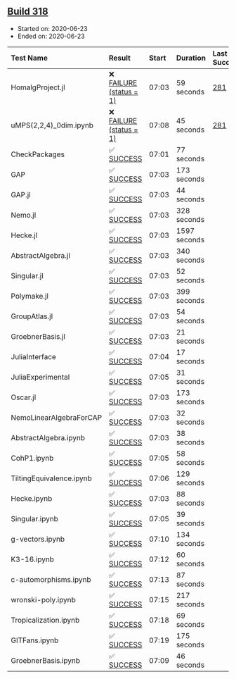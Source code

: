 ## [Build 318](https://oscarci.mathematik.uni-kl.de/job/oscar-stable/318/)

* Started on: 2020-06-23
* Ended on: 2020-06-23

| Test Name    | Result | Start | Duration | Last Success | First Failure |
|:-------------|:-------|:------|:---------|:-------------|:--------------|
| HomalgProject.jl | ❌ [FAILURE (status = 1)](https://oscarci.mathematik.uni-kl.de/job/oscar-stable/318/artifact/logs/build-318/HomalgProject.jl.log) | 07:03 | 59 seconds | [281](https://oscarci.mathematik.uni-kl.de/job/oscar-stable/281/) | [282](https://oscarci.mathematik.uni-kl.de/job/oscar-stable/282/) |
| uMPS(2,2,4)_0dim.ipynb | ❌ [FAILURE (status = 1)](https://oscarci.mathematik.uni-kl.de/job/oscar-stable/318/artifact/logs/build-318/uMPS-2-2-4-_0dim.ipynb.log) | 07:08 | 45 seconds | [281](https://oscarci.mathematik.uni-kl.de/job/oscar-stable/281/) | [282](https://oscarci.mathematik.uni-kl.de/job/oscar-stable/282/) |
| CheckPackages | ✅ [SUCCESS](https://oscarci.mathematik.uni-kl.de/job/oscar-stable/318/artifact/logs/build-318/CheckPackages.log) | 07:01 | 77 seconds |  |  |
| GAP | ✅ [SUCCESS](https://oscarci.mathematik.uni-kl.de/job/oscar-stable/318/artifact/logs/build-318/GAP.log) | 07:03 | 173 seconds |  |  |
| GAP.jl | ✅ [SUCCESS](https://oscarci.mathematik.uni-kl.de/job/oscar-stable/318/artifact/logs/build-318/GAP.jl.log) | 07:03 | 44 seconds |  |  |
| Nemo.jl | ✅ [SUCCESS](https://oscarci.mathematik.uni-kl.de/job/oscar-stable/318/artifact/logs/build-318/Nemo.jl.log) | 07:03 | 328 seconds |  |  |
| Hecke.jl | ✅ [SUCCESS](https://oscarci.mathematik.uni-kl.de/job/oscar-stable/318/artifact/logs/build-318/Hecke.jl.log) | 07:03 | 1597 seconds |  |  |
| AbstractAlgebra.jl | ✅ [SUCCESS](https://oscarci.mathematik.uni-kl.de/job/oscar-stable/318/artifact/logs/build-318/AbstractAlgebra.jl.log) | 07:03 | 340 seconds |  |  |
| Singular.jl | ✅ [SUCCESS](https://oscarci.mathematik.uni-kl.de/job/oscar-stable/318/artifact/logs/build-318/Singular.jl.log) | 07:03 | 52 seconds |  |  |
| Polymake.jl | ✅ [SUCCESS](https://oscarci.mathematik.uni-kl.de/job/oscar-stable/318/artifact/logs/build-318/Polymake.jl.log) | 07:03 | 399 seconds |  |  |
| GroupAtlas.jl | ✅ [SUCCESS](https://oscarci.mathematik.uni-kl.de/job/oscar-stable/318/artifact/logs/build-318/GroupAtlas.jl.log) | 07:03 | 54 seconds |  |  |
| GroebnerBasis.jl | ✅ [SUCCESS](https://oscarci.mathematik.uni-kl.de/job/oscar-stable/318/artifact/logs/build-318/GroebnerBasis.jl.log) | 07:03 | 21 seconds |  |  |
| JuliaInterface | ✅ [SUCCESS](https://oscarci.mathematik.uni-kl.de/job/oscar-stable/318/artifact/logs/build-318/JuliaInterface.log) | 07:04 | 17 seconds |  |  |
| JuliaExperimental | ✅ [SUCCESS](https://oscarci.mathematik.uni-kl.de/job/oscar-stable/318/artifact/logs/build-318/JuliaExperimental.log) | 07:05 | 31 seconds |  |  |
| Oscar.jl | ✅ [SUCCESS](https://oscarci.mathematik.uni-kl.de/job/oscar-stable/318/artifact/logs/build-318/Oscar.jl.log) | 07:03 | 173 seconds |  |  |
| NemoLinearAlgebraForCAP | ✅ [SUCCESS](https://oscarci.mathematik.uni-kl.de/job/oscar-stable/318/artifact/logs/build-318/NemoLinearAlgebraForCAP.log) | 07:03 | 32 seconds |  |  |
| AbstractAlgebra.ipynb | ✅ [SUCCESS](https://oscarci.mathematik.uni-kl.de/job/oscar-stable/318/artifact/logs/build-318/AbstractAlgebra.ipynb.log) | 07:03 | 38 seconds |  |  |
| CohP1.ipynb | ✅ [SUCCESS](https://oscarci.mathematik.uni-kl.de/job/oscar-stable/318/artifact/logs/build-318/CohP1.ipynb.log) | 07:05 | 58 seconds |  |  |
| TiltingEquivalence.ipynb | ✅ [SUCCESS](https://oscarci.mathematik.uni-kl.de/job/oscar-stable/318/artifact/logs/build-318/TiltingEquivalence.ipynb.log) | 07:06 | 129 seconds |  |  |
| Hecke.ipynb | ✅ [SUCCESS](https://oscarci.mathematik.uni-kl.de/job/oscar-stable/318/artifact/logs/build-318/Hecke.ipynb.log) | 07:03 | 88 seconds |  |  |
| Singular.ipynb | ✅ [SUCCESS](https://oscarci.mathematik.uni-kl.de/job/oscar-stable/318/artifact/logs/build-318/Singular.ipynb.log) | 07:05 | 39 seconds |  |  |
| g-vectors.ipynb | ✅ [SUCCESS](https://oscarci.mathematik.uni-kl.de/job/oscar-stable/318/artifact/logs/build-318/g-vectors.ipynb.log) | 07:10 | 134 seconds |  |  |
| K3-16.ipynb | ✅ [SUCCESS](https://oscarci.mathematik.uni-kl.de/job/oscar-stable/318/artifact/logs/build-318/K3-16.ipynb.log) | 07:12 | 60 seconds |  |  |
| c-automorphisms.ipynb | ✅ [SUCCESS](https://oscarci.mathematik.uni-kl.de/job/oscar-stable/318/artifact/logs/build-318/c-automorphisms.ipynb.log) | 07:13 | 87 seconds |  |  |
| wronski-poly.ipynb | ✅ [SUCCESS](https://oscarci.mathematik.uni-kl.de/job/oscar-stable/318/artifact/logs/build-318/wronski-poly.ipynb.log) | 07:15 | 217 seconds |  |  |
| Tropicalization.ipynb | ✅ [SUCCESS](https://oscarci.mathematik.uni-kl.de/job/oscar-stable/318/artifact/logs/build-318/Tropicalization.ipynb.log) | 07:18 | 69 seconds |  |  |
| GITFans.ipynb | ✅ [SUCCESS](https://oscarci.mathematik.uni-kl.de/job/oscar-stable/318/artifact/logs/build-318/GITFans.ipynb.log) | 07:19 | 175 seconds |  |  |
| GroebnerBasis.ipynb | ✅ [SUCCESS](https://oscarci.mathematik.uni-kl.de/job/oscar-stable/318/artifact/logs/build-318/GroebnerBasis.ipynb.log) | 07:09 | 46 seconds |  |  |
